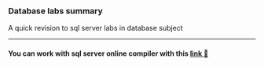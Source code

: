 ### Database labs summary

A quick revision to sql server labs in database subject

--- 
#### You can work with sql server online compiler with this [link :link:](https://onecompiler.com/sqlserver/)